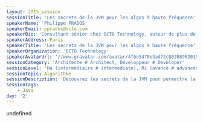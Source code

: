 ```yaml
---
layout: 2015_session
sessionTitle: 'Les secrets de la JVM pour les algos à haute fréquence'
speakerName: 'Philippe PRADOS'
speakerEmail: pprados@octo.com
speakerBio: 'Consultant sénior chez OCTO Technology, auteur de plus de 100 articles publiés dans GNU Linux Mag, conférencier à Devoxx, Paris JUG, PAUG, SSTIC, Solution Linux, GDG, DroidCon,  PerfUg, Soft-Shake, etc. '
speakerAddress: Paris
speakerTitle: 'Les secrets de la JVM pour les algos à haute fréquence'
speakerOrganization: 'OCTO Technology'
speakerAvatarUrl: '//www.gravatar.com/avatar/4f6e5470e3ad72c80208982015e71522?size=200&default=mm'
sessionCategory: 'Architecte # Architect, Développeur # Developer'
sessionLevel: 'Ha (intermédiaire # intermediate), Ri (avancé # advanced)'
sessionTopic: Algorithme
sessionDescription: 'Découvrez les secrets de la JVM pour permettre la rédaction d''algorithme à haute fréquence. Parcourrons ensemble les quatorze secrets en fouillant dans les sources des librairies et de la JVM.'
sessionTags:
    - Java
day: '2'
---
```


undefined
